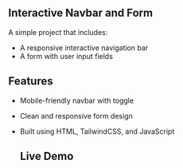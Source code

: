 ## Interactive Navbar and Form

A simple project that includes:
- A responsive interactive navigation bar
- A form with user input fields

## Features
- Mobile-friendly navbar with toggle
- Clean and responsive form design
- Built using HTML, TailwindCSS, and JavaScript

  ## Live Demo
[live project]: (https://codveda-technologies-level-1-task-3.vercel.app/)

